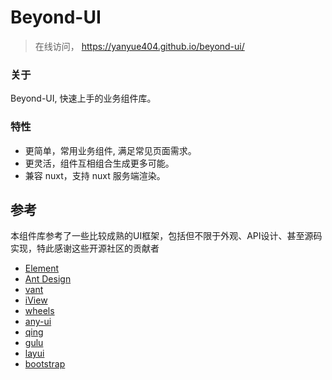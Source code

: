 # Beyond-UI

> 在线访问， https://yanyue404.github.io/beyond-ui/

### 关于

Beyond-UI, 快速上手的业务组件库。

### 特性

- 更简单，常用业务组件, 满足常见页面需求。
- 更灵活，组件互相组合生成更多可能。
- 兼容 nuxt，支持 nuxt 服务端渲染。

## 参考

本组件库参考了一些比较成熟的UI框架，包括但不限于外观、API设计、甚至源码实现，特此感谢这些开源社区的贡献者

- [Element](https://element.eleme.cn/#/zh-CN)
- [Ant Design](https://ant.design/)
- [vant](https://github.com/youzan/vant)
- [iView](https://www.iviewui.com/)
- [wheels](https://github.com/FrankFang/wheels)
- [any-ui](https://github.com/any86/any-ui)
- [qing](https://github.com/veedrin/qing)
- [gulu](https://github.com/FrankFang/gulu)
- [layui](https://www.layui.com/)
- [bootstrap](https://www.bootcss.com/)

